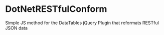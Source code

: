 DotNetRESTfulConform
====================

Simple JS method for the DataTables jQuery Plugin that reformats RESTful JSON data
